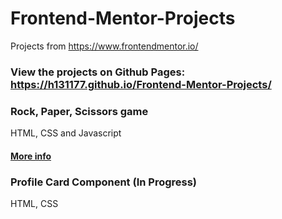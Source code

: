 # Frontend-Mentor-Projects
Projects from https://www.frontendmentor.io/

### View the projects on Github Pages: https://h131177.github.io/Frontend-Mentor-Projects/


### Rock, Paper, Scissors game
HTML, CSS and Javascript
#### [More info](https://github.com/h131177/Frontend-Mentor-Projects/blob/master/Rock-Paper-Scissors%20Game/README.md)

### Profile Card Component (In Progress)
HTML, CSS
